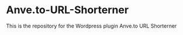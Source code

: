 Anve.to-URL-Shorterner
======================

This is the repository for the Wordpress plugin Anve.to URL Shorterner
